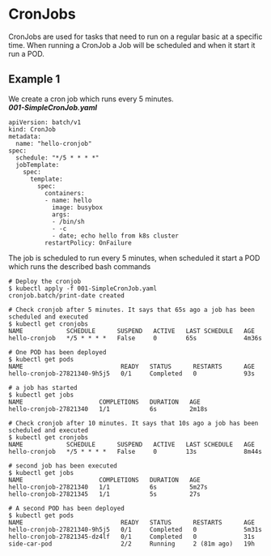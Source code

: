 # CronJobs
CronJobs are used for tasks that need to run on a regular basic at a specific time.
When running a CronJob a Job will be scheduled and when it start it run a POD.
## Example 1
We create a cron job which runs every 5 minutes.  
***001-SimpleCronJob.yaml***
```
apiVersion: batch/v1
kind: CronJob
metadata:
  name: "hello-cronjob"
spec:
  schedule: "*/5 * * * *"
  jobTemplate:
    spec:
      template:
        spec:
          containers:
          - name: hello
            image: busybox
            args:
            - /bin/sh
            - -c
            - date; echo hello from k8s cluster
          restartPolicy: OnFailure
```
The job is scheduled to run every 5 minutes, when scheduled it start a POD which runs the described bash commands
```
# Deploy the cronjob
$ kubectl apply -f 001-SimpleCronJob.yaml
cronjob.batch/print-date created

# Check cronjob after 5 minutes. It says that 65s ago a job has been scheduled and executed
$ kubectl get cronjobs
NAME            SCHEDULE      SUSPEND   ACTIVE   LAST SCHEDULE   AGE
hello-cronjob   */5 * * * *   False     0        65s             4m36s

# One POD has been deployed
$ kubectl get pods
NAME                           READY   STATUS      RESTARTS      AGE
hello-cronjob-27821340-9h5j5   0/1     Completed   0             93s

# a job has started
$ kubectl get jobs
NAME                     COMPLETIONS   DURATION   AGE
hello-cronjob-27821340   1/1           6s         2m18s

# Check cronjob after 10 minutes. It says that 10s ago a job has been scheduled and executed
$ kubectl get cronjobs
NAME            SCHEDULE      SUSPEND   ACTIVE   LAST SCHEDULE   AGE
hello-cronjob   */5 * * * *   False     0        13s             8m44s

# second job has been executed
$ kubectl get jobs
NAME                     COMPLETIONS   DURATION   AGE
hello-cronjob-27821340   1/1           6s         5m27s
hello-cronjob-27821345   1/1           5s         27s

# A second POD has been deployed
$ kubectl get pods
NAME                           READY   STATUS      RESTARTS      AGE
hello-cronjob-27821340-9h5j5   0/1     Completed   0             5m31s
hello-cronjob-27821345-dz4lf   0/1     Completed   0             31s
side-car-pod                   2/2     Running     2 (81m ago)   19h
```
